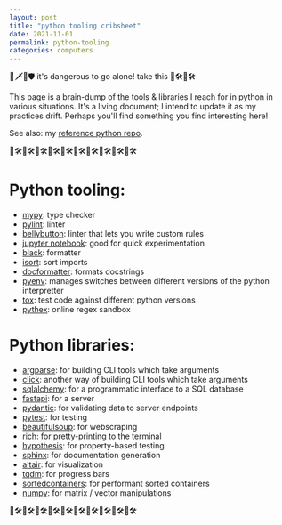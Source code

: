 ```yaml
---
layout: post
title: "python tooling cribsheet"
date: 2021-11-01
permalink: python-tooling
categories: computers
---
```

 
🧝🗡️🏹🛡️ it's dangerous to go alone! take this 🐍🛠️🐍🛠️


This page is a brain-dump of the tools & libraries I reach for in python in various situations. It's a living document; I intend to update it as my practices drift. Perhaps you'll find something you find interesting here!

See also: my [reference python repo](https://github.com/anniecherk/python-repo-template).

🐍🛠️🐍🛠️🐍🛠️🐍🛠️🐍🛠️🐍🛠️🐍🛠️🐍🛠️🐍🛠️🐍🛠️

# Python tooling:
- [mypy](https://mypy.readthedocs.io/en/stable/): type checker
- [pylint](https://pylint.org/): linter
- [bellybutton](https://github.com/hchasestevens/bellybutton): linter that lets you write custom rules
- [jupyter notebook](https://jupyter.org/): good for quick experimentation
- [black](https://github.com/psf/black): formatter
- [isort](https://github.com/PyCQA/isort): sort imports
- [docformatter](https://pypi.org/project/docformatter/): formats docstrings
- [pyenv](https://github.com/pyenv/pyenv): manages switches between different versions of the python interpretter
- [tox](https://tox.wiki/en/latest/index.html): test code against different python versions
- [pythex](https://pythex.org/): online regex sandbox

# Python libraries:
- [argparse](https://docs.python.org/3/library/argparse.html): for building CLI tools which take arguments
- [click](https://click.palletsprojects.com/en/8.0.x/): another way of building CLI tools which take arguments
- [sqlalchemy](https://www.sqlalchemy.org/): for a programmatic interface to a SQL database
- [fastapi](https://fastapi.tiangolo.com/): for a server
- [pydantic](https://pydantic-docs.helpmanual.io/): for validating data to server endpoints
- [pytest](https://docs.pytest.org/en/6.2.x/): for testing
- [beautifulsoup](https://www.crummy.com/software/BeautifulSoup/bs4/doc/): for webscraping
- [rich](https://github.com/willmcgugan/rich): for pretty-printing to the terminal
- [hypothesis](https://hypothesis.readthedocs.io/en/latest/): for property-based testing
- [sphinx](https://www.sphinx-doc.org/en/master/): for documentation generation
- [altair](https://altair-viz.github.io/): for visualization
- [tqdm](https://github.com/tqdm/tqdm): for progress bars
- [sortedcontainers](http://www.grantjenks.com/docs/sortedcontainers/): for performant sorted containers
- [numpy](https://numpy.org/doc/stable/release/1.20.0-notes.html): for matrix / vector manipulations

🐍🛠️🐍🛠️🐍🛠️🐍🛠️🐍🛠️🐍🛠️🐍🛠️🐍🛠️🐍🛠️🐍🛠️